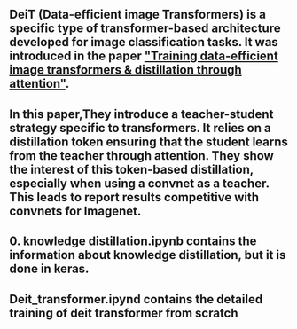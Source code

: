 ## DeiT (Data-efficient image Transformers) is a specific type of transformer-based architecture developed for image classification tasks. It was introduced in the paper ["Training data-efficient image transformers & distillation through attention"](https://arxiv.org/pdf/2012.12877.pdf).
## In this paper,They introduce a teacher-student strategy specific to transformers. It relies on a distillation token ensuring that the student learns from the teacher through attention. They show the interest of this token-based distillation, especially when using a convnet as a teacher. This leads to report results competitive with convnets for Imagenet.

## 0. knowledge distillation.ipynb contains the information about knowledge distillation, but it is done in keras.

## Deit_transformer.ipynd contains the detailed training of deit transformer from scratch
​